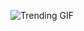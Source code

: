 
<!-- GIF_SECTION -->
![Trending GIF](https://media4.giphy.com/media/v1.Y2lkPThiYjIxNzcyOHdmNnU3d2o3eTZkOGdxMm10NDR5dmRqaTQ1aGszNng1cGV6Ynl6ayZlcD12MV9naWZzX3NlYXJjaCZjdD1n/l1Avz2eLA4YdEym3u/giphy.gif)
<!-- END_GIF_SECTION -->
